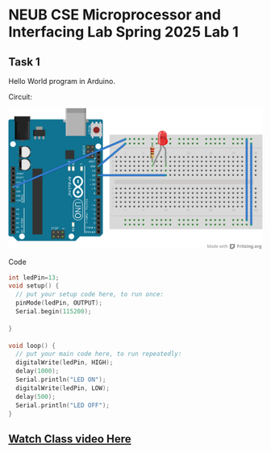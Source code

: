 # NEUB CSE Microprocessor and Interfacing Lab Spring 2025 Lab 1

## Task 1
Hello World program in Arduino.

Circuit:

![Lab 4 Task 1 Circuit in breadboard](https://raw.githubusercontent.com/shparvez001/NEUB-CSE-Microprocessor-and-Interfacing-Lab-Spring-2025/main/lab-4/CSE-06133118-322-2501-lab4-task-1CKT_bb.png)

Code
```c
int ledPin=13;
void setup() {
  // put your setup code here, to run once:
  pinMode(ledPin, OUTPUT);
  Serial.begin(115200);

}

void loop() {
  // put your main code here, to run repeatedly:
  digitalWrite(ledPin, HIGH);
  delay(1000);
  Serial.println("LED ON");
  digitalWrite(ledPin, LOW);
  delay(500);
  Serial.println("LED OFF");
}

```


## [Watch Class video Here](https://www.youtube.com/watch?v=vnGEzz8iMAE)
